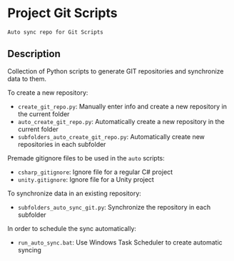 # Project Git Scripts```Auto sync repo for Git Scripts```
## Description 
Collection of Python scripts to generate GIT repositories and synchronize data to them.To create a new repository: - `create_git_repo.py`: Manually enter info and create a new repository in the current folder - `auto_create_git_repo.py`: Automatically create a new repository in the current folder - `subfolders_auto_create_git_repo.py`: Automatically create new repositories in each subfolder Premade gitignore files to be used in the `auto` scripts: - `csharp_gitignore`: Ignore file for a regular C# project - `unity.gitignore`: Ignore file for a Unity project To synchronize data in an existing repository: - `subfolders_auto_sync_git.py`: Synchronize the repository in each subfolder In order to schedule the sync automatically: - `run_auto_sync.bat`: Use Windows Task Scheduler to create automatic syncing